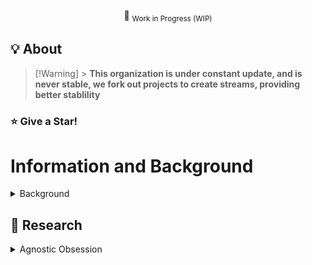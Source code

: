 <div align="center">

:construction: <sub>Work in Progress (WIP)</sub>

</div>
 
## :bulb: About

> [!Warning] > **This organization is under constant update, and is never stable, we fork out projects to create streams, providing better stablility**

### :star: Give a Star!

# Information and Background

<details>
  <summary>Background</summary>

### Background in Detail

</details>

## :mag_right: Research

<details>
    <summary> Agnostic Obsession </summary>
</details>
